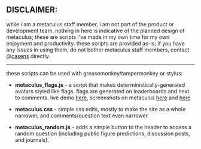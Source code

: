 ## DISCLAIMER:

while i am a metaculus staff member, i am not part of the product or development
team.  nothing in here is indicative of the planned design of metaculus; these
are scripts i've made in my own time for my own enjoyment and productivity.
these scripts are provided as-is; if you have any issues in using them, do not
bother metaculus staff members, contact
@[casens](https://www.metaculus.com/accounts/profile/104161/) directly.

----

these scripts can be used with greasemonkey/tampermonkey or stylus:

* **metaculus_flags.js** - a script that makes deterministically-generated
	avatars styled like flags.  flags are generated on leaderboards and next to
	comments.  live demo
	[here](https://ludant.github.io/flaggy/), screenshots on metaculus [here](https://github.com/ludant/metaculus_scripts/blob/main/flaggy_example_1.png)
	and
	[here](https://github.com/ludant/metaculus_scripts/blob/main/flaggy_example_1.png)

* **metaculus.css** - simple css edits, mostly to make the site as a whole
	narrower, and comments/question text even narrower.

* **metaculus_random.js** - adds a simple button to the header to access
	a random question (including public figure predictions, discussion posts, and
	journals).
